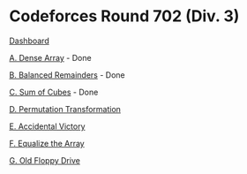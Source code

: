 # Codeforces Round 702 (Div. 3)

[Dashboard](https://codeforces.com/contest/1490)

[A. Dense Array](https://codeforces.com/contest/1490/problem/A) - Done

[B. Balanced Remainders](https://codeforces.com/contest/1490/problem/B) - Done

[C. Sum of Cubes](https://codeforces.com/contest/1490/problem/C) - Done

[D. Permutation Transformation](https://codeforces.com/contest/1490/problem/D)

[E. Accidental Victory](https://codeforces.com/contest/1490/problem/E)

[F. Equalize the Array](https://codeforces.com/contest/1490/problem/F)

[G. Old Floppy Drive](https://codeforces.com/contest/1490/problem/G)
